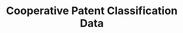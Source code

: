 ---
layout: default
bigquery: https://console.cloud.google.com/bigquery?p=patents-public-data&d=cpc&page=dataset
citation: '“Cooperative Patent Classification” by the EPO and USPTO, for public use. '
contributors: EPO, USPTO
cost: None
description: Cooperative Patent Classification Data contains the scheme and definitions
  of the Cooperative Patent Classification system for classifying patent documents.
  The CPC is the result of a partnership between the EPO and the USPTO in their joint
  effort to develop a common, internationally compatible classification system for
  technical documents, in particular patent publications, which will be used by both
  offices in the patent granting process
documentation: https://www.cooperativepatentclassification.org/cpcSchemeAndDefinitions
last_edit: Mon, 04 Apr 2022 19:07:06 GMT
location: https://www.cooperativepatentclassification.org/index
maintained_by: USPTO, EPO
schema_fields: '[''applicationReferences'', ''titlePart'', ''ipcConcordant'', ''child_groups'',
  ''breakdownCode'', ''titleFull'', ''title_part'', ''application_references'', ''additional_only'',
  ''children'', ''dateRevised'', ''limitingReferences'', ''date_revised'', ''limiting_references'',
  ''definition'', ''symbol'', ''residual_references'', ''breakdown_code'', ''status'',
  ''ipc_concordant'', ''notAllocatable'', ''residualReferences'', ''sizeCache'', ''level'',
  ''title_full'', ''glossary'', ''childGroups'', ''parents'', ''synonyms'', ''not_allocatable'',
  ''informative_references'', ''informativeReferences'']'
shortname: cooperative_patent_classification
tags:
- patents
- science
title: Cooperative Patent Classification Data
uuid: 984374a7-16e9-4b35-9445-458daceb01bf
---